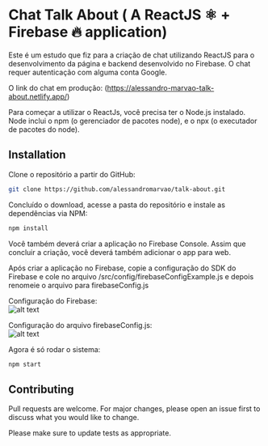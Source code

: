 # Chat Talk About ( A ReactJS ⚛️ + Firebase 🔥 application)

Este é um estudo que fiz para a criação de chat utilizando ReactJS para o desenvolvimento da página e backend desenvolvido no Firebase. O chat requer autenticação com alguma conta Google.

O link do chat em produção: (<https://alessandro-marvao-talk-about.netlify.app/>)

Para começar a utilizar o ReactJs, você precisa ter o Node.js instalado. Node inclui o npm (o gerenciador de pacotes node), e o npx (o executador de pacotes do node).

## Installation

Clone o repositório a partir do GitHub:

```bash
git clone https://github.com/alessandromarvao/talk-about.git
```

Concluído o download, acesse a pasta do repositório e instale as dependências via NPM:

```bash
npm install
```

Você também deverá criar a aplicação no Firebase Console. Assim que concluir a criação, você deverá também adicionar o app para web.

Após criar a aplicação no Firebase, copie a configuração do SDK do Firebase e cole no arquivo /src/config/firebaseConfigExample.js e depois renomeie o arquivo para firebaseConfig.js

Configuração do Firebase: <br />
![alt text](https://i.ibb.co/HD68SM9/Captura-de-tela-de-2022-03-29-13-47-18.png)

Configuração do arquivo firebaseConfig.js: <br />
![alt text](https://i.ibb.co/cCmL0w6/Captura-de-tela-de-2022-03-29-14-01-09.png)


Agora é só rodar o sistema:

```bash
npm start
```

## Contributing
Pull requests are welcome. For major changes, please open an issue first to discuss what you would like to change.

Please make sure to update tests as appropriate.
